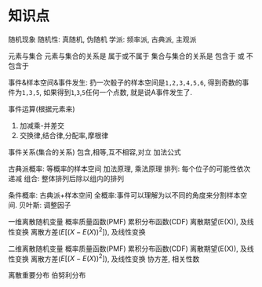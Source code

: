 # 知识点

随机现象
随机性: 真随机, 伪随机
学派: 频率派, 古典派, 主观派



元素与集合
元素与集合的关系是 属于或不属于
集合与集合的关系是 包含于 或 不包含于


事件&样本空间&事件发生:
扔一次骰子的样本空间是`1,2,3,4,5,6`, 得到奇数的事件为`1,3,5`, 如果得到`1`,`3`,`5`任何一个点数, 就是说A事件发生了.

事件运算(根据元素来)
1. 加减乘-并差交
2. 交换律,结合律,分配率,摩根律

事件关系(集合的关系)
包含,相等,互不相容,对立
加法公式


古典派概率: 等概率的样本空间
加法原理, 乘法原理
排列: 每个位子的可能性依次递减
组合: 整体排列后除以组内的排列

条件概率: 古典派+样本空间
全概率:事件可以理解为以不同的角度来分割样本空间.
贝叶斯: 调整因子



一维离散随机变量
概率质量函数(PMF)
累积分布函数(CDF)
离散期望(E(X)), 及线性变换
离散方差($E[(X-E(X))^2]$), 及线性变换

二维离散随机变量
概率质量函数(PMF)
累积分布函数(CDF)
离散期望(E(X)), 及线性变换
离散方差($E[(X-E(X))^2]$), 及线性变换
协方差, 相关性数

离散重要分布
伯努利分布